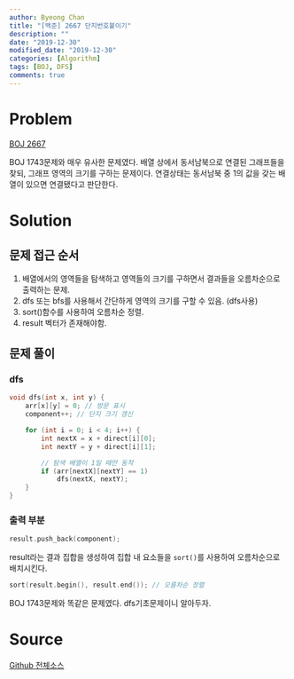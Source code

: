 ```yaml
---
author: Byeong Chan
title: "[백준] 2667 단지번호붙이기"
description: ""
date: "2019-12-30"
modified_date: "2019-12-30"
categories: [Algorithm]
tags: [BOJ, DFS]
comments: true
---
```


# Problem

[BOJ 2667](https://www.acmicpc.net/problem/2667)

BOJ 1743문제와 매우 유사한 문제였다. 배열 상에서 동서남북으로 연결된 그래프들을 찾되, 그래프 영역의 크기를 구하는 문제이다. 연결상태는 동서남북 중 1의 값을 갖는 배열이 있으면 연결됐다고 판단한다.

# Solution

## 문제 접근 순서

1. 배열에서의 영역들을 탐색하고 영역들의 크기를 구하면서 결과들을 오름차순으로 출력하는 문제.
2. dfs 또는 bfs를 사용해서 간단하게 영역의 크기를 구할 수 있음. (dfs사용)
3. sort()함수를 사용하여 오름차순 정렬.
4. result 벡터가 존재해야함.

## 문제 풀이

### dfs

```cpp
void dfs(int x, int y) {
	arr[x][y] = 0; // 방문 표시
	component++; // 단지 크기 갱신

	for (int i = 0; i < 4; i++) {
		int nextX = x + direct[i][0];
		int nextY = y + direct[i][1];

		// 탐색 배열이 1일 때만 동작
		if (arr[nextX][nextY] == 1)
			dfs(nextX, nextY);
	}
}
```

### 출력 부분

```cpp
result.push_back(component);
```

result라는 결과 집합을 생성하여 집합 내 요소들을 `sort()`를 사용하여 오름차순으로 배치시킨다.

```cpp
sort(result.begin(), result.end()); // 오름차순 정렬
```

BOJ 1743문제와 똑같은 문제였다. dfs기초문제이니 알아두자.

# Source

[Github 전체소스](https://github.com/MinByeongChan/myMBC/tree/master/Codetest/baekjoon/2667_Estate.cpp)
